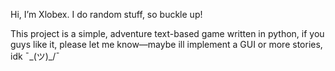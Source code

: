 Hi, I’m Xlobex. I do random stuff, so buckle up!

This project is a simple, adventure text-based game written in python, if you guys like it, please let me know—maybe ill implement a GUI or more stories, idk ¯\_(ツ)_/¯
